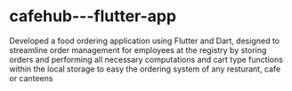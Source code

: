 # cafehub---flutter-app
Developed a food ordering application using Flutter and Dart, designed to streamline order management for employees at  the registry by storing orders and performing all necessary computations and cart type functions within the local storage to easy the ordering system of any resturant, cafe or canteens
